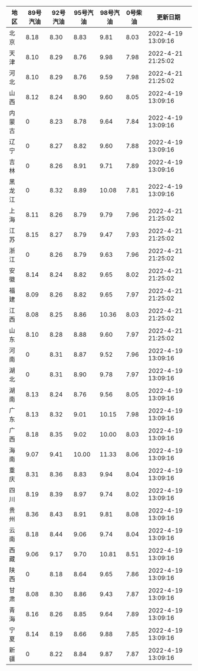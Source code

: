| 地区 | 89号汽油 | 92号汽油 | 95号汽油 | 98号汽油 | 0号柴油 | 更新日期 |
| --- | --- | --- | --- | --- | --- | --- |
| 北京 | 8.18 | 8.30 | 8.83 | 9.81 | 8.03 | 2022-4-19 13:09:16 |
| 天津 | 8.10 | 8.29 | 8.76 | 9.98 | 7.98 | 2022-4-21 21:25:02 |
| 河北 | 8.10 | 8.29 | 8.76 | 9.59 | 7.98 | 2022-4-21 21:25:02 |
| 山西 | 8.12 | 8.24 | 8.90 | 9.60 | 8.05 | 2022-4-19 13:09:16 |
| 内蒙古 | 0 | 8.23 | 8.78 | 9.64 | 7.84 | 2022-4-19 13:09:16 |
| 辽宁 | 0 | 8.27 | 8.82 | 9.60 | 7.88 | 2022-4-19 13:09:16 |
| 吉林 | 0 | 8.26 | 8.91 | 9.71 | 7.89 | 2022-4-19 13:09:16 |
| 黑龙江 | 0 | 8.32 | 8.89 | 10.08 | 7.81 | 2022-4-19 13:09:16 |
| 上海 | 8.11 | 8.26 | 8.79 | 9.79 | 7.96 | 2022-4-21 21:25:02 |
| 江苏 | 8.15 | 8.27 | 8.79 | 9.47 | 7.93 | 2022-4-21 21:25:02 |
| 浙江 | 0 | 8.26 | 8.79 | 9.63 | 7.96 | 2022-4-21 21:25:02 |
| 安徽 | 8.14 | 8.24 | 8.82 | 9.65 | 8.02 | 2022-4-21 21:25:02 |
| 福建 | 8.09 | 8.26 | 8.82 | 9.65 | 7.97 | 2022-4-21 21:25:02 |
| 江西 | 8.08 | 8.25 | 8.86 | 10.36 | 8.03 | 2022-4-21 21:25:02 |
| 山东 | 8.10 | 8.28 | 8.88 | 9.60 | 7.97 | 2022-4-21 21:25:02 |
| 河南 | 0 | 8.31 | 8.87 | 9.52 | 7.96 | 2022-4-19 13:09:16 |
| 湖北 | 0 | 8.31 | 8.90 | 9.78 | 7.97 | 2022-4-19 13:09:16 |
| 湖南 | 8.13 | 8.24 | 8.76 | 9.56 | 8.05 | 2022-4-19 13:09:16 |
| 广东 | 8.13 | 8.32 | 9.01 | 10.15 | 7.98 | 2022-4-19 13:09:16 |
| 广西 | 8.18 | 8.35 | 9.02 | 10.00 | 8.03 | 2022-4-19 13:09:16 |
| 海南 | 9.07 | 9.41 | 10.00 | 11.33 | 8.06 | 2022-4-19 13:09:16 |
| 重庆 | 8.31 | 8.36 | 8.83 | 9.94 | 8.04 | 2022-4-19 13:09:16 |
| 四川 | 8.19 | 8.39 | 8.97 | 9.74 | 8.02 | 2022-4-19 13:09:16 |
| 贵州 | 8.36 | 8.43 | 8.91 | 9.81 | 8.08 | 2022-4-19 13:09:16 |
| 云南 | 8.18 | 8.44 | 9.06 | 9.74 | 8.04 | 2022-4-19 13:09:16 |
| 西藏 | 9.06 | 9.17 | 9.70 | 10.81 | 8.51 | 2022-4-19 13:09:16 |
| 陕西 | 0 | 8.18 | 8.64 | 9.65 | 7.86 | 2022-4-19 13:09:16 |
| 甘肃 | 8.08 | 8.30 | 8.86 | 9.43 | 7.87 | 2022-4-19 13:09:16 |
| 青海 | 8.16 | 8.26 | 8.85 | 9.64 | 7.89 | 2022-4-19 13:09:16 |
| 宁夏 | 8.14 | 8.19 | 8.66 | 9.88 | 7.85 | 2022-4-19 13:09:16 |
| 新疆 | 0 | 8.22 | 8.84 | 9.87 | 7.87 | 2022-4-19 13:09:16 |

